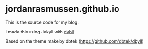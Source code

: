 # jordanrasmussen.github.io
This is the source code for my blog. 

I made this using Jekyll with [dybll](http://dbtek.github.io/dbyll). 

Based on the theme make by dbtek (https://github.com/dbtek/dbyll)